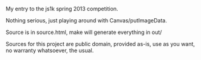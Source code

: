 My entry to the js1k spring 2013 competition.

Nothing serious, just playing around with Canvas/putImageData.

Source is in source.html, make will generate everything in out/

Sources for this project are public domain, 
provided as-is, use as you want,
no warranty whatsoever, the usual.
